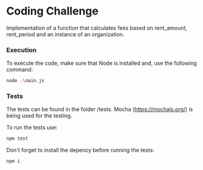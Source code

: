 # Coding Challenge

Implementation of a function that calculates fees based on rent_amount, rent_period and an instance of an organization.

### Execution
To execute the code, make sure that Node is installed and, use the following command:

```bash
node .\main.js
```

### Tests

The tests can be found in the folder /tests. Mocha (https://mochajs.org/) is being used for the testing.

To run the tests use:

```bash
npm test
```

Don't forget to install the depency before running the tests:

```bash
npm i
```

